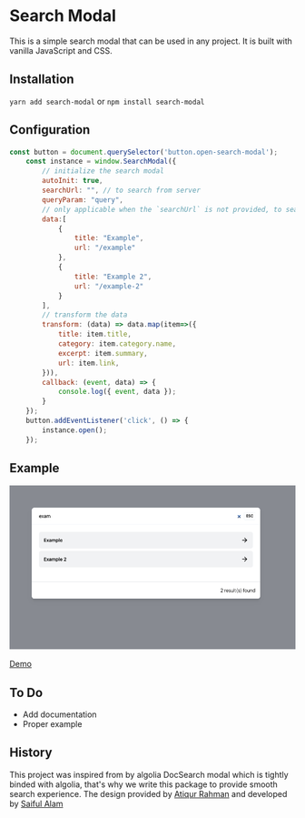 # Search Modal

This is a simple search modal that can be used in any project. It is built with vanilla JavaScript and CSS.

## Installation 

`yarn add search-modal` or `npm install search-modal`

## Configuration 
```js
const button = document.querySelector('button.open-search-modal');
    const instance = window.SearchModal({
        // initialize the search modal 
        autoInit: true,
        searchUrl: "", // to search from server 
        queryParam: "query",
        // only applicable when the `searchUrl` is not provided, to search from static data or preloaded data 
        data:[
            {
                title: "Example",
                url: "/example"
            },
            {
                title: "Example 2",
                url: "/example-2"
            }
        ],
        // transform the data 
        transform: (data) => data.map(item=>({
            title: item.title, 
            category: item.category.name, 
            excerpt: item.summary, 
            url: item.link,
        })),
        callback: (event, data) => {
            console.log({ event, data });
        }
    });
    button.addEventListener('click', () => {
        instance.open();
    });
```

## Example 
![demo](./screenshot.png) 

[Demo](https://search-modal.msar.me/)

## To Do 

- Add documentation
- Proper example 

## History 
This project was inspired from by algolia DocSearch modal which is tightly binded with algolia, that's why we write this package to provide smooth search experience.
The design provided by [Atiqur Rahman](@atiq-ur) and developed by [Saiful Alam](@4msar)

